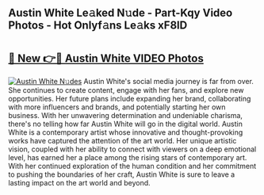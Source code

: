 ## Austin White Le𝚊ked N𝚞de - Part-Kqy Video Photos - Hot Onlyf𝚊ns Le𝚊ks xF8lD

# <h2><a href="http://ab30933.deff.icu/?id=Austin+White">🔗 New 👉🔴 Austin White VIDEO Photos</a></h2>

[![Austin White N𝚞des](https://i.imgur.com/rIISA9y.gif)](http://ab30933.deff.icu/?id=Austin+White)
Austin White's social media journey is far from over. She continues to create content, engage with her fans, and explore new opportunities. Her future plans include expanding her brand, collaborating with more influencers and brands, and potentially starting her own business. With her unwavering determination and undeniable charisma, there's no telling how far Austin White will go in the digital world. Austin White is a contemporary artist whose innovative and thought-provoking works have captured the attention of the art world. Her unique artistic vision, coupled with her ability to connect with viewers on a deep emotional level, has earned her a place among the rising stars of contemporary art. With her continued exploration of the human condition and her commitment to pushing the boundaries of her craft, Austin White is sure to leave a lasting impact on the art world and beyond.
